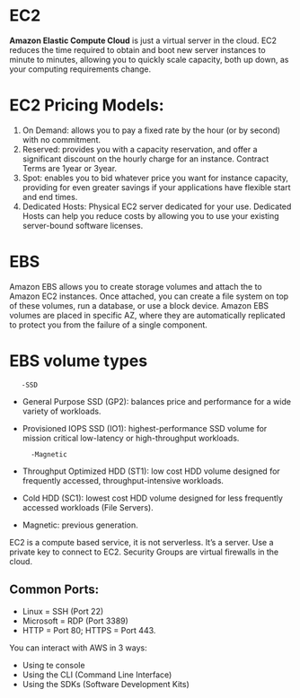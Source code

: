 # EC2
**Amazon Elastic Compute Cloud** is just a virtual server in the cloud.
EC2 reduces the time required to obtain and boot new server instances to minute to minutes, allowing you to quickly scale capacity, both up down, as your computing requirements change.

# EC2 Pricing Models:
1. On Demand: allows you to pay a fixed rate by the hour (or by second) with no commitment.
2. Reserved: provides you with a capacity reservation, and offer a significant discount on the hourly charge for an instance. Contract Terms are 1year or 3year.
3. Spot: enables you to bid whatever price you want for instance capacity, providing for even greater savings if your applications have flexible start and end times.
4. Dedicated Hosts: Physical EC2 server dedicated for your use. Dedicated Hosts can help you reduce costs by  allowing you to use your existing server-bound software licenses.


# EBS
Amazon EBS allows you to create storage volumes and attach the to Amazon EC2 instances. Once attached, you can create a file system on top of these volumes, run a database, or use a block device. Amazon EBS volumes are placed in specific AZ, where they are automatically replicated to protect you from the failure of a single component.

# EBS volume types
       -SSD
* General Purpose SSD (GP2): balances price and performance for a wide variety of workloads.
* Provisioned IOPS SSD (IO1): highest-performance SSD volume for mission critical low-latency or high-throughput workloads.

        -Magnetic
* Throughput Optimized HDD (ST1): low cost HDD volume designed for frequently accessed, throughput-intensive workloads.
* Cold HDD (SC1): lowest cost HDD volume designed for less frequently accessed workloads (File Servers).
* Magnetic: previous generation.



EC2 is a compute based service, it is not serverless. It’s a server.
Use a private key to connect to EC2.
Security Groups are virtual firewalls in the cloud. 

## Common Ports:
* Linux = SSH (Port 22)
* Microsoft = RDP (Port 3389)
* HTTP = Port 80;    HTTPS = Port 443.

You can interact with AWS in 3 ways:
* Using te console
* Using the CLI (Command Line Interface)
* Using the SDKs (Software Development Kits)


